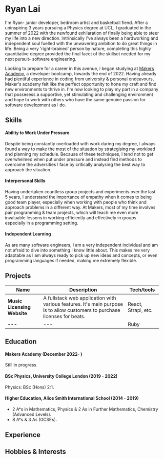 # Ryan Lai

I'm Ryan- junior developer, bedroom artist and basketball fiend. After a uninspiring 3 years pursuing a Physics degree at UCL, I graduated in the summer of 2022 with the newfound exhilaration of finally being able to steer my life into a new direction. Intrinsically I've always been a hardworking and independent soul fuelled with the unwavering ambition to do great things in life. Being a very 'right-brained' person by nature, completing this highly quantitative degree provided the final facet of the skillset needed for my next pursuit- software engineering. 

Looking to prepare for a career in this avenue, I began studying at <a href="http://www.makersacademy.com/">Makers Academy</a>, a developer bootcamp, towards the end of 2022. Having already had plentiful experience in coding from university & personal endeavours, Maker's academy felt like the perfect opportunity to hone my craft and find new environments to thrive in. I'm now looking to play my part in a company that possesess a supportive, yet stimulating and challenging environment and hope to work with others who have the same genuine passion for software development as I do.

## Skills

#### Ability to Work Under Pressure
Despite being constantly overloaded with work during my degree, I always found a way to make the most of the situation by strategising my workload and planning my schedule. Because of these techniques, I tend not to get overwhelmed when put under pressure and instead find methods to overcome the adversities I face by critically analysing the best way to approach the situation.

#### Interpersonal Skills
Having undertaken countless group projects and experiments over the last 5 years, I understand the importance of empathy when it comes to being good team player, especially when working with people who think and approach problems in a different way. At Makers, most of my time involves pair programming & team projects, which will teach me even more invaluable lessons in working efficiently and effectively in groups- especially in a programming setting.

#### Independent Learning
As are many software engineers, I am a very independent individual and am not afraid to dive into something I know little about. This makes me very adaptable as I am always ready to pick up new ideas and concepts, or even programming languages if needed, making me extremely flexible.

## Projects

| Name                         | Description       | Tech/tools        |
| ---------------------------- | ----------------- | ----------------- |
| **Music Licensing Website**  | A fullstack web application with various features. It's main purpose is to allow customers to purchase licenses for beats.| React, Strapi, etc. |
| **---** | --- | Ruby              |

## Education

#### Makers Academy (December 2022- )
Still in progress.

#### BSc Physics, University College London (2019 - 2022)
Physics: BSc (Hons) 2:1.

#### Higher Education, Alice Smith International School (2014 - 2019)
- 2 A*s in Mathematics, Physics & 2 As in Further Mathematics, Chemistry (Advanced Levels).
- 8 A*s & 3 As (GCSEs).

## Experience

## Hobbies & Interests
